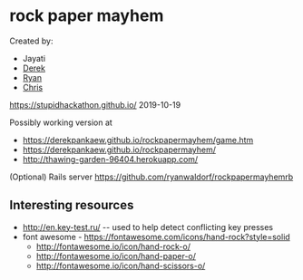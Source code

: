 # rock paper mayhem

Created by:

  * Jayati
  * [Derek](https://github.com/derekpankaew)
  * [Ryan](https://github.com/ryanwaldorf)
  * [Chris](https://github.com/clach04)

https://stupidhackathon.github.io/
2019-10-19

Possibly working version at

  * https://derekpankaew.github.io/rockpapermayhem/game.htm
  * https://derekpankaew.github.io/rockpapermayhem/
  * http://thawing-garden-96404.herokuapp.com/

(Optional) Rails server https://github.com/ryanwaldorf/rockpapermayhemrb


## Interesting resources

  * http://en.key-test.ru/  -- used to help detect conflicting key presses
  * font awesome - https://fontawesome.com/icons/hand-rock?style=solid
      * http://fontawesome.io/icon/hand-rock-o/
      * http://fontawesome.io/icon/hand-paper-o/
      * http://fontawesome.io/icon/hand-scissors-o/
